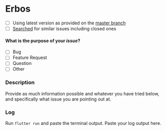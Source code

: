 # Erbos
- [ ] Using latest version as provided on the [master branch](https://github.com/dewanshrawat15/Erbos/tree/master)
- [ ] [Searched](https://github.com/dewanshrawat15/Erbos/issues?utf8=%E2%9C%93&q=is%3Aissue) for similar issues including closed ones

#### What is the purpose of your *issue*?
- [ ] Bug
- [ ] Feature Request
- [ ] Question
- [ ] Other

### Description
Provide as much information possible and whatever you have tried below, and specifically what issue you are pointing out at.

### Log
Run ``` flutter run ``` and paste the terminal output. Paste your log output here.
